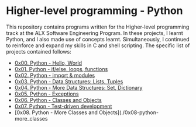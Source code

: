 # Higher-level programming - Python

This repository contains programs written for the Higher-level programming track at the ALX Software Engineering Program. In these projects, I learnt Python, and I also made use of concepts learnt. Simultaneously, I continued to reinforce and expand my skills in C and shell scripting. The specific list of projects contained follows:

* [0x00. Python - Hello, World](https://github.com/KimberlyPeters/alx-higher_level_programming/tree/master/0x00-python-hello_world)
* [0x01. Python - if/else, loops, functions](https://github.com/KimberlyPeters/alx-higher_level_programming/tree/master/0x01-python-if_else_loops_functions)
* [0x02. Python - import & modules](https://github.com/KimberlyPeters/alx-higher_level_programming/tree/master/0x02-python-import_modules)
* [0x03. Python - Data Structures: Lists, Tuples](./0x03-python-data_structures)
* [0x04. Python - More Data Structures: Set, Dictionary](./0x04-python-more_data_structures)
* [0x05. Python - Exceptions](./0x05-python-exception)
* [0x06. Python - Classes and Objects](./0x06-python-classes)
* [0x07. Python - Test-driven development](./0x07-python-test_driven_development)
* [0x08. Python - More Classes and Objects](./0x08-python-more_classes
